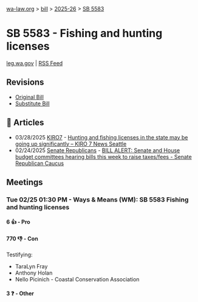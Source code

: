[wa-law.org](/) > [bill](/bill/) > [2025-26](/bill/2025-26/) > [SB 5583](/bill/2025-26/sb/5583/)

# SB 5583 - Fishing and hunting licenses
[leg.wa.gov](https://app.leg.wa.gov/billsummary?BillNumber=5583&Year=2025&Initiative=false) | [RSS Feed](./rss.xml)

## Revisions
* [Original Bill](1/)
* [Substitute Bill](S/)

## 📰 Articles
* 03/28/2025 [KIRO7](/org/kiro7/) - [Hunting and fishing licenses in the state may be going up significantly – KIRO 7 News Seattle](https://www.kiro7.com/news/local/hunting-fishing-licenses-state-may-be-going-up-significantly/SOJ4D2NAWRDFFPDPR32JSUJA5U/#:~:text=Senate%20Bill%205583,)
* 02/24/2025 [Senate Republicans](/org/senate_republicans/) - [BILL ALERT: Senate and House budget committees hearing bills this week to raise taxes/fees - Senate Republican Caucus](https://src.wastateleg.org/blog/bill-alert-senate-house-budget-committees-hearing-bills-week-raise-taxes-fees/#:~:text=SB%205583)

## Meetings
### Tue 02/25 01:30 PM - Ways & Means (WM): SB 5583 Fishing and hunting licenses
#### 6 👍 - Pro

#### 770 👎 - Con
Testifying:
* TaraLyn Fray
* Anthony Holan
* Nello Picinich - Coastal Conservation Association

#### 3 ❓ - Other
